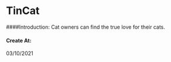 # TinCat

####Introduction:
Cat owners can find the true love for their cats.


#### Create At:
03/10/2021
